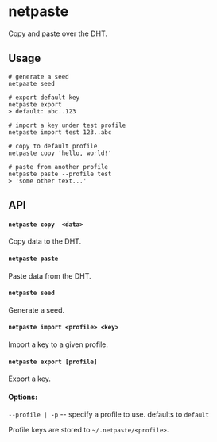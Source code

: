 # netpaste

Copy and paste over the DHT.

## Usage

```
# generate a seed
netpaate seed

# export default key
netpaste export
> default: abc..123

# import a key under test profile
netpaste import test 123..abc

# copy to default profile
netpaste copy 'hello, world!'

# paste from another profile
netpaste paste --profile test
> 'some other text...'
```

## API

#### `netpaste copy  <data>`

Copy data to the DHT.

#### `netpaste paste`

Paste data from the DHT.

#### `netpaste seed`

Generate a seed.

#### `netpaste import <profile> <key>`

Import a key to a given profile.

#### `netpaste export [profile]`

Export a key.

#### Options:

`--profile | -p`  -- specify a profile to use. defaults to `default`

Profile keys are stored to `~/.netpaste/<profile>`.

